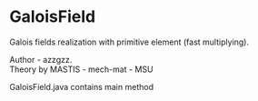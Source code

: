# GaloisField

Galois fields realization with primitive element (fast multiplying).

Author - azzgzz.<br/>
Theory by MASTIS - mech-mat - MSU

GaloisField.java contains main method
